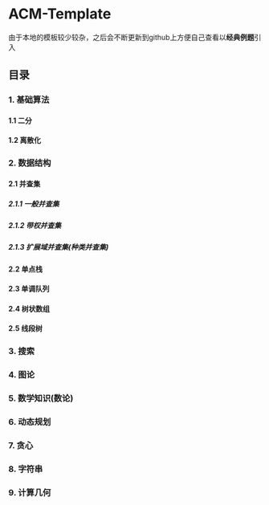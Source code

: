 # ACM-Template
由于本地的模板较少较杂，之后会不断更新到github上方便自己查看以**经典例题**引入

## 目录

### 1. 基础算法

#### 1.1 二分

#### 1.2 离散化



### 2. 数据结构

#### 2.1 并查集

##### 2.1.1 一般并查集
##### 2.1.2 带权并查集
##### 2.1.3 扩展域并查集(种类并查集)


#### 2.2 单点栈

#### 2.3 单调队列

#### 2.4 树状数组

#### 2.5 线段树


### 3. 搜索


### 4. 图论



### 5. 数学知识(数论)


### 6. 动态规划


### 7. 贪心


### 8. 字符串


### 9. 计算几何

